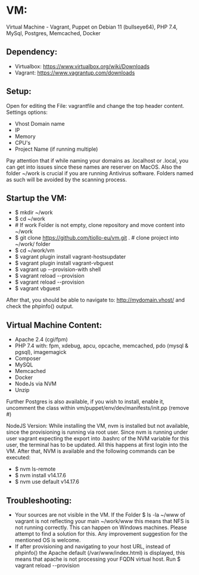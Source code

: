 # VM:
Virtual Machine - Vagrant, Puppet on Debian 11 (bullseye64), PHP 7.4, MySql, Postgres, Memcached, Docker


## Dependency:
* Virtualbox: https://www.virtualbox.org/wiki/Downloads
* Vagrant: https://www.vagrantup.com/downloads


## Setup:
Open for editing the File: vagrantfile and change the top header content.
Settings options: 
* Vhost Domain name
* IP
* Memory
* CPU's
* Project Name (if running multiple)
  
Pay attention that if while naming your domains as .localhost or .local, you can get into issues since these names are reserver on MacOS.
Also the folder ~/work is crucial if you are running Antivirus software. Folders named as such will be avoided by the scanning process.


## Startup the VM:
* $ mkdir ~/work
* $ cd ~/work
*  &#35; If work Folder is not empty, clone repository and move content into ~/work
* $ git clone https://github.com/tiollo-eu/vm.git . # clone project into ~/work/ folder
* $ cd ~/work/vm
* $ vagrant plugin install vagrant-hostsupdater
* $ vagrant plugin install vagrant-vbguest
* $ vagrant up --provision-with shell
* $ vagrant reload --provision
* $ vagrant reload --provision
* $ vagrant vbguest
  
After that, you should be able to navigate to: http://mydomain.vhost/ and check the phpinfo() output.


## Virtual Machine Content:
* Apache 2.4 (cgi/fpm)
* PHP 7.4 with: fpm, xdebug, apcu, opcache, memcached, pdo (mysql & pgsql), imagemagick
* Composer
* MySQL
* Memcached
* Docker
* NodeJs via NVM
* Unzip
   
Further Postgres is also available, if you wish to install, enable it, uncomment the class within vm/puppet/env/dev/manifests/init.pp (remove #)
  
NodeJS Version: While installing the VM, nvm is installed but not available, since the provisioning is running via root user. Since nvm is running under user vagrant expecting the export into .bashrc of the NVM variable for this user, the terminal has to be updated. All this happens at first login into the VM. After that, NVM is available and the following commands can be executed:
* $ nvm ls-remote
* $ nvm install v14.17.6
* $ nvm use default v14.17.6


## Troubleshooting:
* Your sources are not visible in the VM. If the Folder $ ls -la ~/www of vagrant is not reflecting your main ~/work/www this means that NFS is not running correctly. This can happen on Windows machines. Please attempt to find a solution for this. Any improvement suggestion for the mentioned OS is welcome.  
* If after provisioning and navigating to your host URL, instead of phpinfo() the Apache default (/var/www/index.html) is displayed, this means that apache is not processing your FQDN virtual host. Run $ vagrant reload --provision
